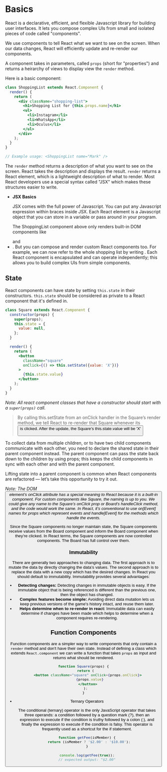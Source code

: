 # Basics

React is a declarative, efficient, and flexible Javascript library for building user interfaces. It lets you compose complex UIs from small and isolated pieces of code called "components". 

We use components to tell React what we want to see on the screen. When our data changes, React will efficiently update and re-render our components. 

A component takes in parameters, called `props` (short for "properties") and returns a heirarchy of views to display view the `render` method. 

Here is a basic component: 

```jsx
class ShoppingList extends React.Component {
  render() {
    return (
      <div className="shopping-list">
        <h1>Shopping List for {this.props.name}</h1>
        <ul>
          <li>Instagram</li>
          <li>WhatsApp</li>
          <li>Oculus</li>
        </ul>
      </div>
    );
  }
}

// Example usage: <ShoppingList name="Mark" />
```

The `render` method returns a description of what you want to see on the screen. React takes the description and displays the result. `render` returns a React element, which is a lightweight description of what to render. Most React developers use a special syntax called "JSX" which makes these structures easier to write. 

- **JSX Basics**

    JSX comes with the full power of Javascript. You can put any Javascript expression within braces inside JSX. Each React element is a Javascript object that you can store in a variable or pass around in your program. 

    The ShoppingList component above only renders built-in DOM components like <div /> and <li />. But you can compose and render custom React components too. For example, we can now refer to the whole shopping list by writing <ShoppingList />. Each React component is encapsulated and can operate independently; this allows you to build complex UIs from simple components.

## State

React components can have state by setting `this.state` in their constructors. `this.state` should be considered as private to a React component that it's defined in. 

```jsx
class Square extends React.Component {
  constructor(props) {
    super(props);
    this.state = {
      value: null,
    };
  }

  render() {
    return (
      <button
        className="square"
        onClick={() => this.setState({value: 'X'})}
      >
        {this.state.value}
      </button>
    );
  }
}
```

*Note: All react component classes that have a constructor should start with a `super(props)` call.* 

> By calling this.setState from an onClick handler in the Square’s render method, we tell React to re-render that Square whenever its <button> is clicked. After the update, the Square’s this.state.value will be 'X'

To collect data from multiple children, or to have two child components communicate with each other, you need to declare the shared state in their parent component instead. The parent component can pass the state back down to the children by using props; this keeps the child components in sync with each other and with the parent component.

Lifting state into a parent component is common when React components are refactored — let’s take this opportunity to try it out.

*Note: The DOM <button> element’s onClick attribute has a special meaning to React because it is a built-in component. For custom components like Square, the naming is up to you. We could give any name to the Square’s onClick prop or Board’s handleClick method, and the code would work the same. In React, it’s conventional to use on[Event] names for props which represent events and handle[Event] for the methods which handle the events.*

Since the Square components no longer maintain state, the Square components receive values from the Board component and inform the Board component when they’re clicked. In React terms, the Square components are now controlled components. The Board has full control over them.

### Immutability

There are generally two approaches to changing data. The first approach is to mutate the data by directly changing the data’s values. The second approach is to replace the data with a new copy which has the desired changes. In React you should default to immutability. Immutability provides several advantages:

- **Detecting changes:** Detecting changes in immutable objects is easy. If the immutable object that is being referenced is different than the previous one, then the object has changed.
- **Complex features become simple:** Avoiding direct data mutation lets us keep previous versions of the game's history intact, and reuse them later.
- **Helps determine when to re-render in react:** Immutable data can easily determine if changes have been made which helps to determine when a component requires re-rendering.

## Function Components

Function components are a simpler way to write components that only contain a `render` method and don't have their own state. Instead of defining a class which extends `React.component` we can write a function that takes `props` as input and returns what should be rendered. 

```jsx
function Square(props) {
  return (
    <button className="square" onClick={props.onClick}>
      {props.value}
    </button>
  );
}
```

- Ternary Operators

    The conditional (ternary) operator is the only JavaScript operator that takes three operands: a condition followed by a question mark (?), then an expression to execute if the condition is truthy followed by a colon (:), and finally the expression to execute if the condition is falsy. This operator is frequently used as a shortcut for the if statement.

    ```jsx
    function getFee(isMember) {
      return (isMember ? '$2.00' : '$10.00');
    }

    console.log(getFee(true));
    // expected output: "$2.00"
    ```